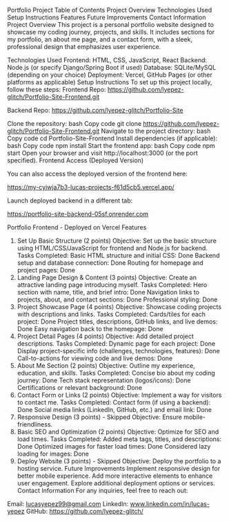 Portfolio Project
Table of Contents
Project Overview
Technologies Used
Setup Instructions
Features
Future Improvements
Contact Information
Project Overview
This project is a personal portfolio website designed to showcase my coding journey, projects, and skills. It includes sections for my portfolio, an about me page, and a contact form, with a sleek, professional design that emphasizes user experience.

Technologies Used
Frontend: HTML, CSS, JavaScript, React
Backend: Node.js (or specify Django/Spring Boot if used)
Database: SQLite/MySQL (depending on your choice)
Deployment: Vercel, GitHub Pages (or other platforms as applicable)
Setup Instructions
To set up this project locally, follow these steps:
Frontend Repo: https://github.com/lyepez-glitch/Portfolio-Site-Frontend.git

Backend Repo: https://github.com/lyepez-glitch/Portfolio-Site

Clone the repository:
bash
Copy code
git clone https://github.com/lyepez-glitch/Portfolio-Site-Frontend.git
Navigate to the project directory:
bash
Copy code
cd Portfolio-Site-Frontend
Install dependencies (if applicable):
bash
Copy code
npm install
Start the frontend app:
bash
Copy code
npm start
Open your browser and visit http://localhost:3000 (or the port specified).
Frontend Access (Deployed Version)

You can also access the deployed version of the frontend here:

https://my-cyiwja7b3-lucas-projects-f61d5cb5.vercel.app/

Launch deployed backend in a different tab:

https://portfolio-site-backend-05sf.onrender.com

Portfolio Frontend - Deployed on Vercel
Features
1. Set Up Basic Structure (2 points)
Objective: Set up the basic structure using HTML/CSS/JavaScript for frontend and Node.js for backend.
Tasks Completed:
Basic HTML structure and initial CSS: Done
Backend setup and database connection: Done
Routing for homepage and project pages: Done
2. Landing Page Design & Content (3 points)
Objective: Create an attractive landing page introducing myself.
Tasks Completed:
Hero section with name, title, and brief intro: Done
Navigation links to projects, about, and contact sections: Done
Professional styling: Done
3. Project Showcase Page (4 points)
Objective: Showcase coding projects with descriptions and links.
Tasks Completed:
Cards/tiles for each project: Done
Project titles, descriptions, GitHub links, and live demos: Done
Easy navigation back to the homepage: Done
4. Project Detail Pages (4 points)
Objective: Add detailed project descriptions.
Tasks Completed:
Dynamic page for each project: Done
Display project-specific info (challenges, technologies, features): Done
Call-to-actions for viewing code and live demos: Done
5. About Me Section (2 points)
Objective: Outline my experience, education, and skills.
Tasks Completed:
Concise bio about my coding journey: Done
Tech stack representation (logos/icons): Done
Certifications or relevant background: Done
6. Contact Form or Links (2 points)
Objective: Implement a way for visitors to contact me.
Tasks Completed:
Contact form (if using a backend): Done
Social media links (LinkedIn, GitHub, etc.) and email link: Done
7. Responsive Design (3 points) - Skipped
Objective: Ensure mobile-friendliness.
8. Basic SEO and Optimization (2 points)
Objective: Optimize for SEO and load times.
Tasks Completed:
Added meta tags, titles, and descriptions: Done
Optimized images for faster load times: Done
Considered lazy loading for images: Done
9. Deploy Website (3 points) - Skipped
Objective: Deploy the portfolio to a hosting service.
Future Improvements
Implement responsive design for better mobile experience.
Add more interactive elements to enhance user engagement.
Explore additional deployment options or services.
Contact Information
For any inquiries, feel free to reach out:

Email: lucasyepez99@gmail.com
LinkedIn: www.linkedin.com/in/lucas-yepez
GitHub: https://github.com/lyepez-glitch/
